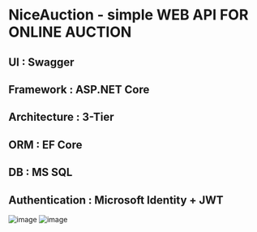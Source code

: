 # NiceAuction - simple WEB API FOR ONLINE AUCTION

## UI : Swagger
## Framework : ASP.NET Core
## Architecture : 3-Tier
## ORM : EF Core
## DB : MS SQL
## Authentication : Microsoft Identity + JWT

![image](https://user-images.githubusercontent.com/68823930/113863380-4571f080-97b2-11eb-9d49-a1b3661d2050.png)
![image](https://user-images.githubusercontent.com/68823930/113863401-4acf3b00-97b2-11eb-906f-e0cc585ad810.png)

